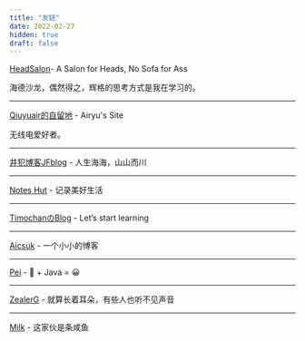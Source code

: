 ```yaml
---
title: "友链"
date: 2022-02-27
hidden: true
draft: false
---
```


[HeadSalon](https://headsalon.org/)- A Salon for Heads, No Sofa for Ass

海德沙龙，偶然得之，辉格的思考方式是我在学习的。

<hr>

[Qiuyuair的自留地](https://qiuyuair.com) - Airyu's Site

无线电爱好者。

<hr>

[井犯博客JFblog](https://nicejf.cn/) - 人生海海，山山而川

<hr>

[Notes Hut](https://blog.attainment.cn) - 记录美好生活

<hr>

[TimochanのBlog](https://www.timochan.cn/) - Let’s start learning

<hr>

[Aicsuk](https://www.aicsuk.moe) - 一个小小的博客

<hr>

[Pei](https://blog.goku.top) - 🙁 + Java = 😀

<hr>

[ZealerG](https://blog.zealerg.top) - 就算长着耳朵，有些人也听不见声音

<hr>

[Milk](https://kiraral.gitee.io/blog/) - 这家伙是条咸鱼
